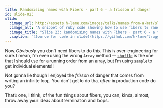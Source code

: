 ```yaml
---
title: Randomising names with Fibers - part 6 - a frisson of danger
id: slide-023
slide:
  :image_url: http://assets.h-lame.com/images/talks/names-from-a-hat/slides/023.mp4
  :image_alt: "A snippet of ruby code showing how to use fibers to randomise names from an array.  There is a dramatic zoom effect to highlight the infinite loop lurking in the fiber payload; source: https://github.com/h-lame/lruggery/blob/4e02855d64a111c8ee72e1a736da7a868384a1f8/names_from_a_hat/randomize_speakers.rb"
  :image_title: "Slide 23: Randomising names with Fibers - part 6 - a frisson of danger"
  :caption: "[Source for code in slide](https://github.com/h-lame/lruggery/blob/4e02855d64a111c8ee72e1a736da7a868384a1f8/names_from_a_hat/randomize_speakers.rb)\n"
---
```

Now. _Obviously_ you don't need fibers to do this.  This is over-engineering for sure.  I mean, I’m even using the wrong `Array` method — [`shuffle`](https://ruby-doc.org/3.3.6/Array.html#method-i-shuffle) is the one that I should use for a running order from an array, but I’m using [`sample`](https://ruby-doc.org/3.3.6/Array.html#method-i-sample) to get individual elements!!

Not gonna lie though I enjoyed the _frisson_ of danger that comes from writing an infinite loop.  You don't get to do that _often_ in production code do you?

That’s one, I think, of the fun things about fibers, you can, kinda, almost, throw away your ideas about termination and loops.
